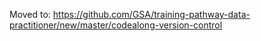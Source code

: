 Moved to: https://github.com/GSA/training-pathway-data-practitioner/new/master/codealong-version-control
